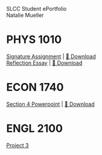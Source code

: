 SLCC Student ePortfolio  
Natalie Mueller


# PHYS 1010
[Signature Assignment](docs/physics1010/signature.md) | [🔗 Download](docs/physics1010/signature.pdf)  
[Reflection Essay](docs/physics1010/reflection.md) | [🔗 Download](docs/physics1010/reflection.pdf)

# ECON 1740
[Section 4 Powerpoint](https://docs.google.com/presentation/d/1pTFag7hkwPG33gDonw3iqBYN4LmMvtVddhQv-xgqKfM/edit?usp=sharing) | [🔗 Download](docs/econ1740/prohibitionandthewarondrugs.pptx)

# ENGL 2100
[Project 3](docs/engl2100/project3.md)